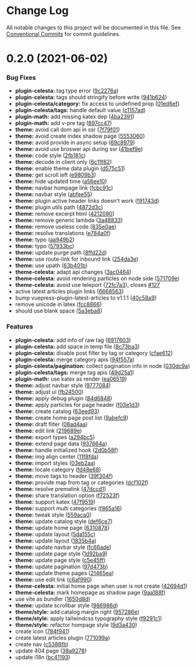 # Change Log

All notable changes to this project will be documented in this file.
See [Conventional Commits](https://conventionalcommits.org) for commit guidelines.

# 0.2.0 (2021-06-02)


### Bug Fixes

* **plugin-celesta:** tag type error ([9c2276a](https://github.com/nsznsznjsz/blog/commit/9c2276ac3ff0d58189d9db479c6cbb343651d427))
* **plugin-celesta:** tags should stringify before write ([941b624](https://github.com/nsznsznjsz/blog/commit/941b6247a5b3d784e9cf7f23942eb7c7e43e3940))
* **plugin-celesta/category:** fix access to undefined prop ([01ed6ef](https://github.com/nsznsznjsz/blog/commit/01ed6ef6e6d5243673e5774f3a8592a33e9f4663))
* **plugin-celesta/tags:** handle default value ([c1157ad](https://github.com/nsznsznjsz/blog/commit/c1157adeeec409ca311e0d5d5d2300c4ecf79899))
* **plugin-math:** add missing katex dep ([4ba2391](https://github.com/nsznsznjsz/blog/commit/4ba23914be9d551fe9891959f9fd858d8512dd43))
* **plugin-math:** add v-pre tag ([897cc47](https://github.com/nsznsznjsz/blog/commit/897cc4780ab23b9115115817f3797f524bd6769d))
* **theme:** avoid call dom api in ssr ([7f79f01](https://github.com/nsznsznjsz/blog/commit/7f79f010983ed3eef0519782edc258bbe08f578b))
* **theme:** avoid create index shadow page ([5553060](https://github.com/nsznsznjsz/blog/commit/55530607ec5045b9d9e97ab3ca368d0d1a3ce0f0))
* **theme:** avoid provide in async setup ([69c8979](https://github.com/nsznsznjsz/blog/commit/69c8979d2df0e9ff1f9c92586e20be52c71a52f2))
* **theme:** avoid use broswer api during ssr ([41bef9e](https://github.com/nsznsznjsz/blog/commit/41bef9e038fbb0df1463f7763742dd0fe5c204b6))
* **theme:** code style ([2fb181c](https://github.com/nsznsznjsz/blog/commit/2fb181c09824e8cd20a26fb7c742af4a991a9e68))
* **theme:** decode in client only ([6c11f82](https://github.com/nsznsznjsz/blog/commit/6c11f82ba8c5e002425542422432f9af6e41d276))
* **theme:** enable theme data plugin ([d575c51](https://github.com/nsznsznjsz/blog/commit/d575c514cafbcd92ef6d8eb3e8686412ba0c7be8))
* **theme:** get scroll left ([e9809b3](https://github.com/nsznsznjsz/blog/commit/e9809b30ccffd6735e7e8645a268382bae791b76))
* **theme:** hide updated time ([a56ee10](https://github.com/nsznsznjsz/blog/commit/a56ee10da8a7a6afab5b5a89dbf43eda32217baa))
* **theme:** navbar hompage link ([fcbc91c](https://github.com/nsznsznjsz/blog/commit/fcbc91c3888c981e0a4db382da605dce8a1e1a6c))
* **theme:** navbar style ([abfee55](https://github.com/nsznsznjsz/blog/commit/abfee55a9abb72e1e7a971c6c5726be53de3b465))
* **theme:** plugin active header links doesn't work ([f91743d](https://github.com/nsznsznjsz/blog/commit/f91743d53f5312f9cea76f634cba7573f67bc4d5))
* **theme:** plugin utils path ([4872d3c](https://github.com/nsznsznjsz/blog/commit/4872d3c91169689bd845f8e282699f16fd5f4be9))
* **theme:** remove excerpt html ([4212090](https://github.com/nsznsznjsz/blog/commit/4212090e0b97f052751362f2783f6dcb449710a5))
* **theme:** remove generic lambda ([3a48833](https://github.com/nsznsznjsz/blog/commit/3a48833f61eedc21727e9b67e789d1da735284ec))
* **theme:** remove useless code ([835e0ae](https://github.com/nsznsznjsz/blog/commit/835e0aea8281b685a684175e11a5a99b292cff85))
* **theme:** resolve translations ([e784a0f](https://github.com/nsznsznjsz/blog/commit/e784a0f0f7f4402fb06e67c490203186330e7de3))
* **theme:** typo ([aa949b2](https://github.com/nsznsznjsz/blog/commit/aa949b28729ab9b71eb6a963320eb0b3b55a7725))
* **theme:** typo ([57933bc](https://github.com/nsznsznjsz/blog/commit/57933bc83198777bfbdeb67101d1a4e573da2cf6))
* **theme:** update purge path ([8ffd22d](https://github.com/nsznsznjsz/blog/commit/8ffd22d27f1b574c1f73d20e01deaf4f2958fd18))
* **theme:** use route-link for inbound link ([254da3e](https://github.com/nsznsznjsz/blog/commit/254da3ecebf9f6d1d9f65f98539928ebbac0c408))
* **theme:** use upath ([63b401b](https://github.com/nsznsznjsz/blog/commit/63b401b46ddfb4bfcd46abc6c35e584d1fc227d3))
* **theme-celesta:** adapt api changes ([3ac0464](https://github.com/nsznsznjsz/blog/commit/3ac0464495d86ae2275d920b20914fc4447b93e3))
* **theme-celesta:** avoid rendering particles on node side ([571709e](https://github.com/nsznsznjsz/blog/commit/571709e3fde5883d05f5d5a9ffd49e9cb5272882))
* **theme-celesta:** avoid use teleport ([72fc7a3](https://github.com/nsznsznjsz/blog/commit/72fc7a3914070308c7e1854e71ad2eda87a09bd8)), closes [#127](https://github.com/nsznsznjsz/blog/issues/127)
* active latest articles plugin links ([6668563](https://github.com/nsznsznjsz/blog/commit/6668563a68a5aa47b18ebbc18fea81d71c5abbf7))
* bump vuepress-plugin-latest-articles to v1.1.1 ([40c58a9](https://github.com/nsznsznjsz/blog/commit/40c58a9d790529f207c2b53b2a3e82952e3f732c))
* remove unicode in latex ([fcc8866](https://github.com/nsznsznjsz/blog/commit/fcc886604e6797058087812765ea6649579cd626))
* should use blank space ([5a3eba8](https://github.com/nsznsznjsz/blog/commit/5a3eba8b5aff1ad2c08185952d7267fc9e208a91))


### Features

* **plugin-celesta:** add info of raw tag ([6917603](https://github.com/nsznsznjsz/blog/commit/6917603893baceb30bdf5253ced5da972921ae97))
* **plugin-celesta:** add space in temp file ([8c73ba3](https://github.com/nsznsznjsz/blog/commit/8c73ba35a6b304c82dd3106728de9c41c8046728))
* **plugin-celesta:** disable post filter by tag or category ([cfae612](https://github.com/nsznsznjsz/blog/commit/cfae6126de036a0d228572d7f7e27163f006813b))
* **plugin-celesta:** merge category apis ([94f557a](https://github.com/nsznsznjsz/blog/commit/94f557a9e9d555dff6f02167df49136950d6be52))
* **plugin-celesta/pagination:** collect pagination info in node ([030dc9a](https://github.com/nsznsznjsz/blog/commit/030dc9a65d9d6f16d8835c288cc5261756ddb1d3))
* **plugin-celesta/tags:** merge tag apis ([49d25a1](https://github.com/nsznsznjsz/blog/commit/49d25a18691b61482045f8beb6fef8ef50ad803c))
* **plugin-math:** use katex as render ([ea06519](https://github.com/nsznsznjsz/blog/commit/ea06519261920521019c0888ff286dff528b57fd))
* **theme:** adjust navbar style ([9777084](https://github.com/nsznsznjsz/blog/commit/9777084eb41e025551619cabc4e75c929cbd2b4f))
* **theme:** adjust ui ([fb24500](https://github.com/nsznsznjsz/blog/commit/fb2450028f95eefc87fa9f6a3e264fc15e8d47bd))
* **theme:** apply debug plugin ([84d6848](https://github.com/nsznsznjsz/blog/commit/84d68483a804426efd5a0acb8059bb5e8ce2d329))
* **theme:** apply particles for page header ([f03e1d3](https://github.com/nsznsznjsz/blog/commit/f03e1d305bd5d939c4f71d73eb98e0ac882d0baa))
* **theme:** create catalog ([63eed93](https://github.com/nsznsznjsz/blog/commit/63eed93674f5fe30ae103b81993e4d0bf8d2ebac))
* **theme:** create home page post list ([9abefc9](https://github.com/nsznsznjsz/blog/commit/9abefc9bac8c3f919b00cd8ae8c94b3d3b5f32a5))
* **theme:** draft filter ([08ad4aa](https://github.com/nsznsznjsz/blog/commit/08ad4aac396196abb7d373c593eef71187d67044))
* **theme:** edit link ([219689e](https://github.com/nsznsznjsz/blog/commit/219689e949aa141d4fc576d9c661e4997b167c21))
* **theme:** export types ([a294bc5](https://github.com/nsznsznjsz/blog/commit/a294bc51ae4a7954e5fe0e456800986001ab431b))
* **theme:** extend page data ([937664a](https://github.com/nsznsznjsz/blog/commit/937664a1106a874e47041ea53d3a0f542dd96e23))
* **theme:** handle initialized hook ([2d0b58f](https://github.com/nsznsznjsz/blog/commit/2d0b58ff95f6db1b45b8c7ba70a0ee2f6903c066))
* **theme:** img align center ([11f8fda](https://github.com/nsznsznjsz/blog/commit/11f8fdaac35c5e705631bed7421d500b4a241457))
* **theme:** import styles ([03eb2aa](https://github.com/nsznsznjsz/blog/commit/03eb2aa862ebb44b770f02bbdab4ccf3a1f2fc40))
* **theme:** locale category ([fd48e68](https://github.com/nsznsznjsz/blog/commit/fd48e6822eb4e482c330db6ef077ac5ddf3f8364))
* **theme:** move tags to header ([39f304f](https://github.com/nsznsznjsz/blog/commit/39f304fe7ddab3ddb308607d70b00b76058e13ab))
* **theme:** provide map from tag or categories ([dcf102f](https://github.com/nsznsznjsz/blog/commit/dcf102f30b58d53ffb61a6b6f26c7fd74a90b015))
* **theme:** resolve premalink ([47dccd1](https://github.com/nsznsznjsz/blog/commit/47dccd14c255d1e3053670e8a8aad7cc0101b03f))
* **theme:** share translation option ([f72523f](https://github.com/nsznsznjsz/blog/commit/f72523f9e4463eb35e218ed7410ed89837f1a71a))
* **theme:** support katex ([47f9519](https://github.com/nsznsznjsz/blog/commit/47f95195c0a088a46b13965a04d2c8930d15c192))
* **theme:** support multi categories ([f865a16](https://github.com/nsznsznjsz/blog/commit/f865a16f5e7c24d84c0ad5b7ea5b78845f874c9e))
* **theme:** tweak style ([559aca0](https://github.com/nsznsznjsz/blog/commit/559aca07689e8c2516c3f1c050865df37e783948))
* **theme:** update catalog style ([def6ce7](https://github.com/nsznsznjsz/blog/commit/def6ce77e5a0062b0f7b4e0cb56f52b8d172ca9c))
* **theme:** update home page ([6310878](https://github.com/nsznsznjsz/blog/commit/6310878d71ba87fdec680656b1df747a7df5a6f2))
* **theme:** update layout ([5da155c](https://github.com/nsznsznjsz/blog/commit/5da155c5ddd7a5f554315210de1ffb4756749d52))
* **theme:** update layout ([1835b4a](https://github.com/nsznsznjsz/blog/commit/1835b4ab39374e30e22a8323085a2075848c419c))
* **theme:** update navbar style ([fc66ade](https://github.com/nsznsznjsz/blog/commit/fc66adebeeefe601204abc9853e4421cfee57f10))
* **theme:** update page style ([1d92ba9](https://github.com/nsznsznjsz/blog/commit/1d92ba943f44f226de26cf45778d7bc9ebb70844))
* **theme:** update page style ([c5e45ff](https://github.com/nsznsznjsz/blog/commit/c5e45ffd35df262be8873d9374b289aed071c142))
* **theme:** update pagination ([97d473b](https://github.com/nsznsznjsz/blog/commit/97d473b215d24cfe5b5fd6d0601013ab382c78d6))
* **theme:** update theme pages ([21465ea](https://github.com/nsznsznjsz/blog/commit/21465eaad46250a4adff59d4b2808c61658111fa))
* **theme:** use edit link ([c6af990](https://github.com/nsznsznjsz/blog/commit/c6af99069d2826b429a65acc2166da8d7722be16))
* **theme-celesta:** initial home page when user is not create ([42694d1](https://github.com/nsznsznjsz/blog/commit/42694d109f44e3cd03d78533b23ae062d843388a))
* **theme-celesta:** mark homepage as shadow page ([9aa188f](https://github.com/nsznsznjsz/blog/commit/9aa188f4f53bee03afdb40fa2b171ff7fa5b3eb8))
* use vite as bundler ([1650d8d](https://github.com/nsznsznjsz/blog/commit/1650d8dd462c830f4a20d8f0ee1b3d00e1326ca6))
* **theme:** update scrollbar style ([986986d](https://github.com/nsznsznjsz/blog/commit/986986d3468d51ecd96bbe8e5d5aa514e27e61f6))
* **theme/style:** add catalog margin right ([957286e](https://github.com/nsznsznjsz/blog/commit/957286e072a83542eac33c8d8e8ba8541ef2f67b))
* **theme/style:** apply tailwindcss typography style ([f9291c1](https://github.com/nsznsznjsz/blog/commit/f9291c117b99e7c4c2e70cce7edcba1c3f1ea06d))
* **theme/style:** refactor hompage style ([9d3a430](https://github.com/nsznsznjsz/blog/commit/9d3a4305c4842b82609a6b42411dcba07d659778))
* create icon ([784f941](https://github.com/nsznsznjsz/blog/commit/784f9414a1b9c6b6c9ba78a79f218f90a6e4d772))
* create latest articles plugin ([771099a](https://github.com/nsznsznjsz/blog/commit/771099a6b564f719bf2661862c096b035528b8f6))
* create nav ([c5388fb](https://github.com/nsznsznjsz/blog/commit/c5388fb4ecebbc81952e0458eca832c5ee13fe4b))
* update 404 page ([38a9278](https://github.com/nsznsznjsz/blog/commit/38a9278093ab88b3a3f8d1197fbec0c11c9ef938))
* update i18n ([bc41193](https://github.com/nsznsznjsz/blog/commit/bc4119309a6c48da8956ddcb3bc9197f1510eb5a))
